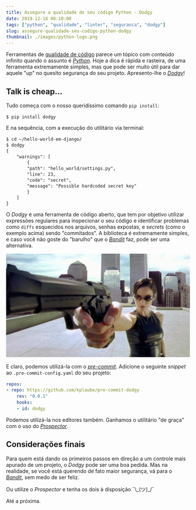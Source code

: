 ```yaml
---
title: Assegure a qualidade do seu código Python - Dodgy
date: 2019-12-18 08:10:00
tags: ["python", "qualidade", "linter", "seguranca", "dodgy"]
slug: assegure-qualidade-seu-codigo-python-dodgy
thumbnail: ./images/python-logo.png
---
```


Ferramentas de [qualidade de código](/tag/qualidade.html "Leia mais sobre qualidade") parece um tópico com conteúdo infinito
quando o assunto é [_Python_](/tag/python.html "Leia mais sobre Python"). Hoje a dica é rápida e rasteira, de uma ferramenta
extremamente simples, mas que pode ser muito útil para dar aquele "up" no quesito segurança do seu projeto. Apresento-lhe
o [_Dodgy_](https://github.com/landscapeio/dodgy "Veja o repositório no Github")!

## Talk is cheap...

Tudo começa com o nosso queridíssimo comando `pip install`:

```text
$ pip install dodgy
```

E na sequência, com a execução do utilitário via terminal:

```text
$ cd ~/hello-world-em-django/
$ dodgy
{
    "warnings": [
        {
        "path": "hello_world/settings.py",
        "line": 23,
        "code": "secret",
        "message": "Possible hardcoded secret key"
        }
    ]
}
```

O _Dodgy_ é uma ferramenta de código aberto, que tem
por objetivo utilizar expressões regulares para inspecionar o seu código e identificar problemas como `diffs` esquecidos
nos arquivos, senhas expostas, e _secrets_ (como o exemplo acima) sendo "commitados". A biblioteca é extremamente simples,
e caso você não goste do "barulho" que o [_Bandit_](/2019/02/21/assegure-qualidade-seu-codigo-python-bandit.html "Leia mais sobre Bandit")
faz, pode ser uma alternativa.

![Trinity em The Matrix](./images/dodge-this.png "Desvia disso! (vulturehound.co.uk)")

E claro, podemos utilizá-la com o [_pre-commit_](https://pre-commit.com/ "pre-commit hooks"). Adicione o seguinte _snippet_ ao `.pre-commit-config.yaml` do seu projeto:

```yaml
repos:
- repo: https://github.com/kplaube/pre-commit-dodgy
    rev: "0.0.1"
    hooks:
    - id: dodgy
```

Podemos utilizá-la nos editores também. Ganhamos o utilitário "de graça" com o uso do [_Prospector_](https://prospector.readthedocs.io/en/master/index.html "Python Static Analysis").

## Considerações finais

Para quem está dando os primeiros passos em direção a um controle mais apurado de um projeto, o _Dodgy_ pode ser uma boa pedida. Mas na realidade, se você está querendo de fato maior segurança, vá para o [_Bandit_](https://github.com/PyCQA/bandit "Find common security issues in Python code"), sem medo de ser feliz.

Ou utilize o _Prospector_ e tenha os dois à disposição ¯\\\_(ツ)\_/¯

Até a próxima.
